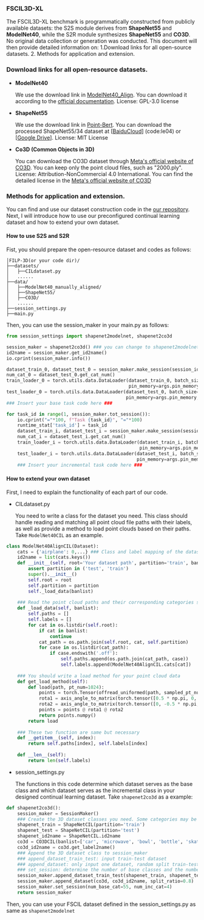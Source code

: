 ### FSCIL3D-XL

The FSCIL3D-XL benchmark is programmatically constructed from publicly available datasets: the S2S module derives from **ShapeNet55** and **ModelNet40**, while the S2R module synthesizes **ShapeNet55** and **CO3D**. No original data collection or generation was conducted. This document will then provide detailed information on: 1.Download links for all open-source datasets. 2. Methods for application and extension.

### Download links for all open-resource datasets.

- **ModelNet40**  

  We use the download link in [ModelNet40_Align](https://github.com/lmb-freiburg/orion). You can download it according to the [official documentation](https://github.com/lmb-freiburg/orion/blob/master/datasets/get_modelnet40.sh).
  License: GPL-3.0 license

- **ShapeNet55**  

  We use the download link in [Point-Bert](https://github.com/Julie-tang00/Point-BERT). You can download the processed ShapeNet55/34 dataset at [[BaiduCloud](https://pan.baidu.com/s/16Q-GsEXEHkXRhmcSZTY86A)] (code:le04) or [[Google Drive](https://drive.google.com/file/d/1jUB5yD7DP97-EqqU2A9mmr61JpNwZBVK/view?usp=sharing)].
  License: MIT License

- **Co3D (Common Objects in 3D)** 

  You can download the CO3D dataset through [Meta's official website of CO3D](https://ai.meta.com/datasets/co3d-downloads/ ). You can keep only the point cloud files, such as "2000.ply".
  License: Attribution-NonCommercial 4.0 International. You can find the detailed license in the [Meta's official website of CO3D](https://ai.meta.com/datasets/co3d-downloads/ )

### Methods for application and extension.
You can find and use our dataset construction code in the [our repository](https://github.com/HIT-leaderone/FILP-3D). Next, I will introduce how to use our preconfigured continual learning dataset and how to extend your own dataset.

#### How to use S2S and S2R

Fist, you should prepare the open-resource dataset and codes as follows:

```plain
│FILP-3D(or your code dir)/
├──datasets/
│   ├──CILdataset.py
│   ......
├──data/
│   ├──ModelNet40_manually_aligned/
│   ├──ShapeNet55/
│   ├──CO3D/
│   ......
├──session_settings.py
├──main.py
```

Then, you can use the session_maker in your main.py as follows:

```python
from session_settings import shapenet2modelnet, shapenet2co3d

session_maker = shapenet2co3d() ### you can change to shapenet2modelnet
id2name = session_maker.get_id2name()
io.cprint(session_maker.info())

dataset_train_0, dataset_test_0 = session_maker.make_session(session_id=0, update_memory=args.memory_shot)
num_cat_0 = dataset_test_0.get_cat_num()
train_loader_0 = torch.utils.data.DataLoader(dataset_train_0, batch_size=args.batch_size, num_workers=args.workers,
                                             pin_memory=args.pin_memory, shuffle=True, persistent_workers=True)
test_loader_0 = torch.utils.data.DataLoader(dataset_test_0, batch_size=args.batch_size, num_workers=args.workers,
                                            pin_memory=args.pin_memory, shuffle=True, persistent_workers=True)
### Insert your base task code here ###

for task_id in range(1, session_maker.tot_session()):
    io.cprint("="*100, f"Task {task_id}", "="*100)
    runtime_stat['task_id'] = task_id
    dataset_train_i, dataset_test_i = session_maker.make_session(session_id=task_id, update_memory=args.memory_shot)
    num_cat_i = dataset_test_i.get_cat_num()
    train_loader_i = torch.utils.data.DataLoader(dataset_train_i, batch_size=args.batch_size, num_workers=args.workers,
                                                 pin_memory=args.pin_memory, shuffle=True, persistent_workers=True)
    test_loader_i = torch.utils.data.DataLoader(dataset_test_i, batch_size=args.batch_size, num_workers=args.workers,
                                                pin_memory=args.pin_memory, shuffle=True, persistent_workers=True)
    ### Insert your incremental task code here ###
```

#### How to extend your own dataset

First, I need to explain the functionality of each part of our code.

- CILdataset.py

  You need to write a class for the dataset you need. This class should handle reading and matching all point cloud file paths  with their labels, as well as provide a method to load point clouds based on their paths. Take `ModelNet40CIL` as an example.

```python
class ModelNet40AlignCIL(Dataset):
    cats = {'airplane': 0,...} ### Class and label mapping of the dataset
    id2name = list(cats.keys())
    def __init__(self, root='Your dataset path', partition='train', banlist=[]):
        assert partition in ('test', 'train')
        super().__init__()
        self.root = root
        self.partition = partition
        self._load_data(banlist)
	
    ### Read the point cloud paths and their corresponding categories sequentially in self.paths and self.labels lists
    def _load_data(self, banlist):
        self.paths = []
        self.labels = []
        for cat in os.listdir(self.root):
            if cat in banlist:
                continue
            cat_path = os.path.join(self.root, cat, self.partition)
            for case in os.listdir(cat_path):
                if case.endswith('.off'):
                    self.paths.append(os.path.join(cat_path, case))
                    self.labels.append(ModelNet40AlignCIL.cats[cat])
    
    ### You should write a load method for your point cloud data
    def get_load_method(self):
        def load(path, pt_num=1024):
            points = torch.Tensor(offread_uniformed(path, sampled_pt_num=pt_num)).type(torch.FloatTensor)
            rota1 = axis_angle_to_matrix(torch.tensor([0.5 * np.pi, 0, 0]))
            rota2 = axis_angle_to_matrix(torch.tensor([0, -0.5 * np.pi, 0]))
            points = points @ rota1 @ rota2
            return points.numpy()
        return load
    
    ### These two function are same but necessary
    def __getitem__(self, index):      
        return self.paths[index], self.labels[index]
    
    def __len__(self):
        return len(self.labels)
```

- session_settings.py

  The functions in this code determine which dataset serves as the base class and which dataset serves as the incremental class in your designed continual learning dataset. Take `shapenet2co3d` as a example:

```python
def shapenet2co3d():
    session_maker = SessionMaker()
    ### Create the 3D dataset classes you need. Some categories may be overlapping and need to be removed during the incremental phase. In such cases, you should add the categories you want to exclude to the ban_list.
    shapenet_train = ShapeNetCIL(partition='train')
    shapenet_test = ShapeNetCIL(partition='test')
    shapenet_id2name = ShapeNetCIL.id2name
    co3d = CO3DCIL(banlist=['car', 'microwave', 'bowl', 'bottle', 'skateboard', 'bench', 'motorcycle', 'laptop', 'chair'])
    co3d_id2name = co3d.get_label2name()
    ### Append the 3D dataset class to session_maker
    ### append_dataset_train_test: input train-test dataset
    ### append_dataset: only input one dataset, random split train-test data
    ### set_session: determine the number of base classes and the number of incremental classes in each session. The number of shot is 5, you can change it by "inc_few_shot". If the base-task is also few-shot, you can set "base_few_shot"(0 for represents full training).
    session_maker.append_dataset_train_test(shapenet_train, shapenet_test, shapenet_id2name) 
    session_maker.append_dataset(co3d, co3d_id2name, split_ratio=0.8) 
    session_maker.set_session(num_base_cat=55, num_inc_cat=4)
    return session_maker
```

Then, you can use your FSCIL dataset defined in the session_settings.py  as same as `shapenet2modelnet`